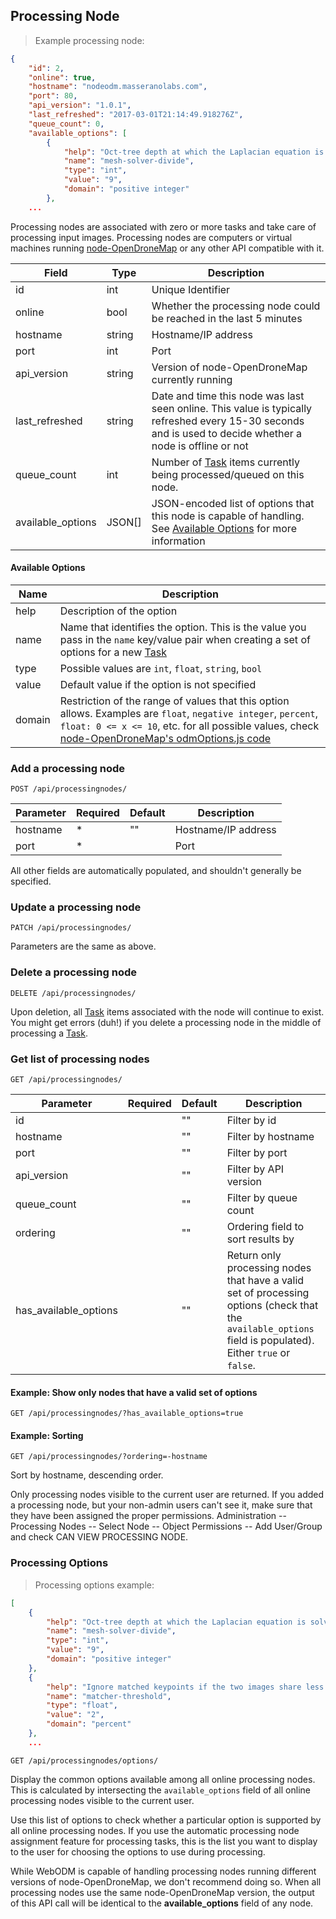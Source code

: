 ## Processing Node

> Example processing node:

```json
{
    "id": 2,
    "online": true,
    "hostname": "nodeodm.masseranolabs.com",
    "port": 80,
    "api_version": "1.0.1",
    "last_refreshed": "2017-03-01T21:14:49.918276Z",
    "queue_count": 0,
    "available_options": [
        {
            "help": "Oct-tree depth at which the Laplacian equation is solved in the surface reconstruction step. Increasing this value increases computation times slightly but helps reduce memory usage. Default: 9",
            "name": "mesh-solver-divide",
            "type": "int",
            "value": "9",
            "domain": "positive integer"
        },
    ...
```

Processing nodes are associated with zero or more tasks and
take care of processing input images. Processing nodes are computers or virtual machines running [node-OpenDroneMap](https://github.com/julianpalladino/node-OpenDroneMap/) or any other API compatible with it.

Field | Type | Description
----- | ---- | -----------
id | int | Unique Identifier
online | bool | Whether the processing node could be reached in the last 5 minutes
hostname | string | Hostname/IP address
port | int | Port
api_version | string | Version of node-OpenDroneMap currently running
last_refreshed | string | Date and time this node was last seen online. This value is typically refreshed every 15-30 seconds and is used to decide whether a node is offline or not
queue_count | int | Number of [Task](#task) items currently being processed/queued on this node.
available_options | JSON[] | JSON-encoded list of options that this node is capable of handling. See [Available Options](#available-options) for more information


#### Available Options

Name | Description
---- | -----------
help | Description of the option
name | Name that identifies the option. This is the value you pass in the `name` key/value pair when creating a set of options for a new [Task](#task)
type | Possible values are `int`, `float`, `string`, `bool`
value | Default value if the option is not specified
domain | Restriction of the range of values that this option allows. Examples are `float`, `negative integer`, `percent`, `float: 0 <= x <= 10`, etc. for all possible values, check [node-OpenDroneMap's odmOptions.js code](https://github.com/julianpalladino/node-OpenDroneMap/blob/master/libs/odmOptions.js#L135)


### Add a processing node

`POST /api/processingnodes/`

Parameter | Required | Default | Description
--------- | -------- | ------- | -----------
hostname | * | "" | Hostname/IP address
port | * |  | Port

All other fields are automatically populated, and shouldn't generally be specified.

### Update a processing node

`PATCH /api/processingnodes/`

Parameters are the same as above.

### Delete a processing node

`DELETE /api/processingnodes/`

Upon deletion, all [Task](#task) items associated with the node will continue to exist. You might get errors (duh!) if you delete a processing node in the middle of processing a [Task](#task).


### Get list of processing nodes

`GET /api/processingnodes/`

Parameter | Required | Default | Description
--------- | -------- | ------- | -----------
id | | "" | Filter by id
hostname | | "" | Filter by hostname
port | | "" | Filter by port
api_version | | "" | Filter by API version
queue_count | | "" | Filter by queue count
ordering | | "" | Ordering field to sort results by
has_available_options | | "" | Return only processing nodes that have a valid set of processing options (check that the `available_options` field is populated). Either `true` or `false`.

#### Example: Show only nodes that have a valid set of options

`GET /api/processingnodes/?has_available_options=true`

#### Example: Sorting

`GET /api/processingnodes/?ordering=-hostname`

Sort by hostname, descending order.

<aside class="notice">Only processing nodes visible to the current user are returned. If you added a processing node, but your non-admin users can't see it, make sure that they have been assigned the proper permissions. Administration -- Processing Nodes -- Select Node -- Object Permissions -- Add User/Group and check CAN VIEW PROCESSING NODE.</aside>


### Processing Options

> Processing options example:

```json
[
    {
        "help": "Oct-tree depth at which the Laplacian equation is solved in the surface reconstruction step. Increasing this value increases computation times slightly but helps reduce memory usage. Default: 9",
        "name": "mesh-solver-divide",
        "type": "int",
        "value": "9",
        "domain": "positive integer"
    },
    {
        "help": "Ignore matched keypoints if the two images share less than <float> percent of keypoints. Default: 2",
        "name": "matcher-threshold",
        "type": "float",
        "value": "2",
        "domain": "percent"
    },
    ...
```

`GET /api/processingnodes/options/`

Display the common options available among all online processing nodes. This is calculated by intersecting the `available_options` field of all online processing nodes visible to the current user.

Use this list of options to check whether a particular option is supported by all online processing nodes. If you use the automatic processing node assignment feature for processing tasks, this is the list you want to display to the user for choosing the options to use during processing.

<aside class="notice">While WebODM is capable of handling processing nodes running different versions of node-OpenDroneMap, we don't recommend doing so. When all processing nodes use the same node-OpenDroneMap version, the output of this API call will be identical to the <b>available_options</b> field of any node.</aside>

